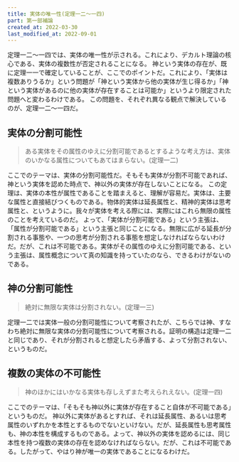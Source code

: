 ```yaml
---
title: 実体の唯一性(定理一二～一四)
part: 第一部補論
created_at: 2022-03-30
last_modified_at: 2022-09-01
---
```

定理一二～一四では、実体の唯一性が示される。これにより、デカルト理論の核心である、実体の複数性が否定されることになる。
神という実体の存在が、既に定理一一で確定していることが、ここでのポイントだ。これにより、「実体は複数ありうるか」という問題が「神という実体から他の実体が生じ得るか」「神という実体があるのに他の実体が存在することは可能か」というより限定された問題へと変わるわけである。
この問題を、それぞれ異なる観点で解決しているのが、定理一二～一四だ。

## 実体の分割可能性

>ある実体をその属性のゆえに分割可能であるとするような考え方は、実体のいかなる属性についてもあてはまらない。(定理一二)

ここでのテーマは、実体の分割可能性だ。そもそも実体が分割不可能であれば、神という実体を認めた時点で、神以外の実体が存在しないことになる。
この定理は、実体の本性が属性であることを踏まえると、理解が容易だ。実体は、主要な属性と直接結びつくものである。物体的実体は延長属性と、精神的実体は思考属性と、というように。我々が実体を考える際には、実際にはこれら無限の属性のことを考えているのだ。
よって、「実体が分割可能である」という主張は、「属性が分割可能である」という主張と同じことになる。無限に広がる延長が分割される事態や、一つの思考が分割される事態を想定しなければならないわけだ。だが、これは不可能である。実体がその属性のゆえに分割可能である、という主張は、属性概念について真の知識を持っていたのなら、できるわけがないのである。

## 神の分割可能性

>絶対に無限な実体は分割されない。(定理一三)

定理一二では実体一般の分割可能性について考察されたが、こちらでは神、すなわち絶対に無限な実体の分割可能性について考察される。証明の構造は定理一二と同じであり、それが分割されると想定したら矛盾する、よって分割されない、というものだ。

## 複数の実体の不可能性

>神のほかにはいかなる実体も存しえずまた考えられえない。(定理一四)

ここでのテーマは、「そもそも神以外に実体が存在すること自体が不可能である」というものだ。
神以外に実体があるとすれば、それは延長属性、あるいは思考属性のいずれかを本性とするものでないといけない。だが、延長属性も思考属性も、神の本性を構成するものである。よって、神以外の実体を認めるには、同じ本性を持つ複数の実体の存在を認めなければならない。だが、これは不可能である。したがって、やはり神が唯一の実体であることになるわけだ。
